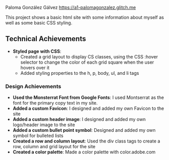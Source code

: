 Paloma González Gálvez
https://a1-palomagonzalez.glitch.me

This project shows a basic html site with some information about myself as well as some basic CSS styling.

## Technical Achievements
- **Styled page with CSS**: 
   - Created a grid layout to display CS classes, using the CSS :hover selector to change the color of each grid square when the user hovers over it
   - Added styling properties to the h, p, body, ul, and li tags

### Design Achievements
- **Used the Monsterrat Font from Google Fonts**: I used Montserrat as the font for the primary copy text in my site.
- **Added a custom Favicon**: I designed and added my own Favicon to the site
- **Added a custom header image**: I designed and added my own logo/header image to the site
- **Added a custom bullet point symbol**: Designed and added my own symbol for bulleted lists
- **Created a row and column layout**: Used the div class tags to create a row, column and grid layout for the site
- **Created a color palette**: Made a color palette with color.adobe.com
